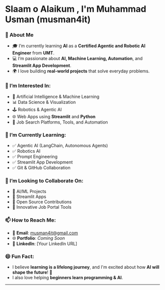 # Slaam o Alaikum ,  I'm Muhammad Usman (musman4it)

### 💼 About Me
- 🎓 I’m currently learning **AI** as a **Certified Agentic and Robotic AI Engineer** from **UMT**.
- 💻 I’m passionate about **AI, Machine Learning, Automation**, and **Streamlit App Development**.
- 🌍 I love building **real-world projects** that solve everyday problems.

### 👀 I’m Interested In:
- 🤖 Artificial Intelligence & Machine Learning
- 📊 Data Science & Visualization
- 🕹️ Robotics & Agentic AI
- 🌐 Web Apps using **Streamlit** and **Python**
- 💼 Job Search Platforms, Tools, and Automation

### 🌱 I’m Currently Learning:
- ✅ Agentic AI (LangChain, Autonomous Agents)
- ✅ Robotics AI
- ✅ Prompt Engineering
- ✅ Streamlit App Development
- ✅ Git & GitHub Collaboration

### 💞️ I’m Looking to Collaborate On:
- 🔹 AI/ML Projects
- 🔹 Streamlit Apps
- 🔹 Open Source Contributions
- 🔹 Innovative Job Portal Tools

### 📫 How to Reach Me:
- 💬 **Email**: musman4it@gmail.com
- 🌐 **Portfolio**: *Coming Soon*
- 🔗 **LinkedIn**: [Your LinkedIn URL]

### 😄 Fun Fact:
- I believe **learning is a lifelong journey**, and I'm excited about how **AI will shape the future**! 🚀
- I also love helping **beginners learn programming & AI**.

---

<!---
musman4it/musman4it is a ✨ special ✨ repository because its `README.md` (this file) appears on your GitHub profile.
You can click the Preview link to take a look at your changes.
--->
